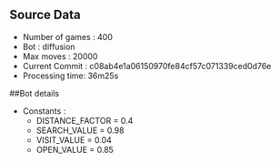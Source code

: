 ## Source Data
* Number of games : 400
* Bot : diffusion
* Max moves : 20000
* Current Commit : c08ab4e1a06150970fe84cf57c071339ced0d76e
* Processing time: 36m25s

##Bot details
* Constants :
    * DISTANCE_FACTOR = 0.4
    * SEARCH_VALUE = 0.98
    * VISIT_VALUE = 0.04
    * OPEN_VALUE = 0.85

